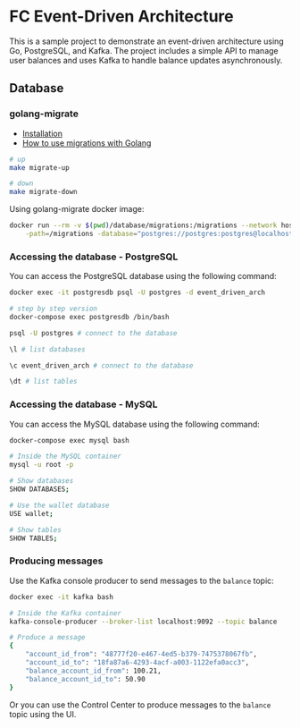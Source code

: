 # FC Event-Driven Architecture
This is a sample project to demonstrate an event-driven architecture using Go, PostgreSQL, and Kafka. The project includes a simple API to manage user balances and uses Kafka to handle balance updates asynchronously.

## Database
### golang-migrate
- [Installation](https://github.com/golang-migrate/migrate/tree/master/cmd/migrate#linux-deb-package)
- [How to use migrations with Golang](https://medium.com/@albertcolom/how-to-use-migrations-with-golang-f46f4737beda)

```bash
# up
make migrate-up

# down
make migrate-down
```

Using golang-migrate docker image:
```bash
docker run --rm -v $(pwd)/database/migrations:/migrations --network host migrate/migrate \
    -path=/migrations -database="postgres://postgres:postgres@localhost:5432/event_driven_arch?sslmode=disable" up

```

### Accessing the database - PostgreSQL
You can access the PostgreSQL database using the following command:
```bash
docker exec -it postgresdb psql -U postgres -d event_driven_arch

# step by step version
docker-compose exec postgresdb /bin/bash

psql -U postgres # connect to the database

\l # list databases

\c event_driven_arch # connect to the database

\dt # list tables
```

### Accessing the database - MySQL
You can access the MySQL database using the following command:
```bash
docker-compose exec mysql bash

# Inside the MySQL container
mysql -u root -p

# Show databases
SHOW DATABASES;

# Use the wallet database
USE wallet;

# Show tables
SHOW TABLES;
```

### Producing messages
Use the Kafka console producer to send messages to the `balance` topic:
```bash
docker exec -it kafka bash

# Inside the Kafka container
kafka-console-producer --broker-list localhost:9092 --topic balance

# Produce a message
{
	"account_id_from": "48777f20-e467-4ed5-b379-7475378067fb",
	"account_id_to": "18fa87a6-4293-4acf-a003-1122efa0acc3",
	"balance_account_id_from": 100.21,
	"balance_account_id_to": 50.90
}
```
Or you can use the Control Center to produce messages to the `balance` topic using the UI.
